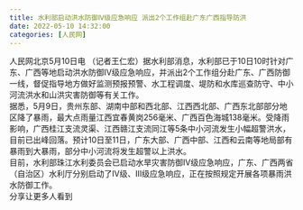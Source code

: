 ```yaml
---
title: 水利部启动洪水防御Ⅳ级应急响应 派出2个工作组赴广东广西指导防洪
date: 2022-05-10 14:32:00
categories: [人民网]
---
```

人民网北京5月10日电 （记者王仁宏）据水利部消息，水利部已于10日10时针对广东、广西等地启动洪水防御Ⅳ级应急响应，并派出2个工作组分赴广东、广西防御一线，督促指导地方做好监测预报预警、水工程调度、堤防和水库巡查防守、中小河流洪水和山洪灾害防御等有关工作。  
据悉，5月9日，贵州东部、湖南中部和西北部、江西西北部、广西东北部部分地区降了暴雨，最大点雨量江西宜春黄岗256毫米、广西百色海城138毫米。受降雨影响，广西桂江支流灵渠、江西赣江支流同江等5条中小河流发生小幅超警洪水，目前已出峰回落。预计10日至11日，广东大部、广西中部、江西和云南等地局部有暴雨到大暴雨，部分中小河流将发生超警以上洪水。  
目前，水利部珠江水利委员会已启动水旱灾害防御Ⅳ级应急响应，广东、广西两省（自治区）水利厅分别启动了Ⅳ级、Ⅲ级应急响应，正在按照规定开展各项暴雨洪水防御工作。  
分享让更多人看到  
